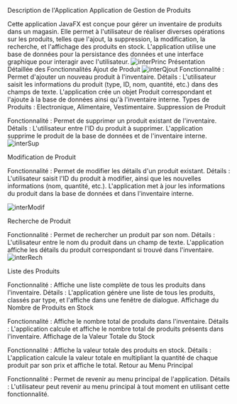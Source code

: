 

Description de l'Application
Application de Gestion de Produits

Cette application JavaFX est conçue pour gérer un inventaire de produits dans un magasin. Elle permet à l'utilisateur de réaliser diverses opérations sur les produits, telles que l'ajout, la suppression, la modification, la recherche, et l'affichage des produits en stock. L'application utilise une base de données pour la persistance des données et une interface graphique pour interagir avec l'utilisateur.
![interPrinc](https://github.com/user-attachments/assets/5d5daf98-7436-4e66-a51b-e27865283b5b)
Présentation Détaillée des Fonctionnalités
Ajout de Produit
![interQjout](https://github.com/user-attachments/assets/d7857a72-0e6e-44a8-9b5b-725b5a22db5d)
Fonctionnalité : Permet d'ajouter un nouveau produit à l'inventaire.
Détails : L'utilisateur saisit les informations du produit (type, ID, nom, quantité, etc.) dans des champs de texte. L'application crée un objet Produit correspondant et l'ajoute à la base de données ainsi qu'à l'inventaire interne.
Types de Produits : Electronique, Alimentaire, Vestimentaire.
Suppression de Produit

Fonctionnalité : Permet de supprimer un produit existant de l'inventaire.
Détails : L'utilisateur entre l'ID du produit à supprimer. L'application supprime le produit de la base de données et de l'inventaire interne.
![interSup](https://github.com/user-attachments/assets/bba0fde4-26ee-4277-a053-d943babbd685)

Modification de Produit

Fonctionnalité : Permet de modifier les détails d'un produit existant.
Détails : L'utilisateur saisit l'ID du produit à modifier, ainsi que les nouvelles informations (nom, quantité, etc.). L'application met à jour les informations du produit dans la base de données et dans l'inventaire interne.

![interModif](https://github.com/user-attachments/assets/812b0943-4ddf-47bd-8419-a57cca8fb5fb)

Recherche de Produit

Fonctionnalité : Permet de rechercher un produit par son nom.
Détails : L'utilisateur entre le nom du produit dans un champ de texte. L'application affiche les détails du produit correspondant si trouvé dans l'inventaire.
![interRech](https://github.com/user-attachments/assets/b99fb0a4-4d96-496c-a481-9c86b63cf259)

Liste des Produits

Fonctionnalité : Affiche une liste complète de tous les produits dans l'inventaire.
Détails : L'application génère une liste de tous les produits, classés par type, et l'affiche dans une fenêtre de dialogue.
Affichage du Nombre de Produits en Stock

Fonctionnalité : Affiche le nombre total de produits dans l'inventaire.
Détails : L'application calcule et affiche le nombre total de produits présents dans l'inventaire.
Affichage de la Valeur Totale du Stock

Fonctionnalité : Affiche la valeur totale des produits en stock.
Détails : L'application calcule la valeur totale en multipliant la quantité de chaque produit par son prix et affiche le total.
Retour au Menu Principal

Fonctionnalité : Permet de revenir au menu principal de l'application.
Détails : L'utilisateur peut revenir au menu principal à tout moment en utilisant cette fonctionnalité.


